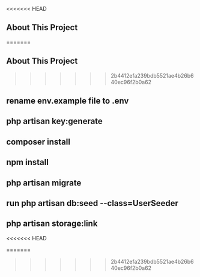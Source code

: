 
<<<<<<< HEAD

## About This Project

=======
## About This Project

>>>>>>> 2b4412efa239bdb5521ae4b26b640ec96f2b0a62
## rename env.example file to .env
## php artisan key:generate
## composer install
## npm install
## php artisan migrate
## run php artisan db:seed --class=UserSeeder
## php artisan storage:link
<<<<<<< HEAD


=======
>>>>>>> 2b4412efa239bdb5521ae4b26b640ec96f2b0a62
